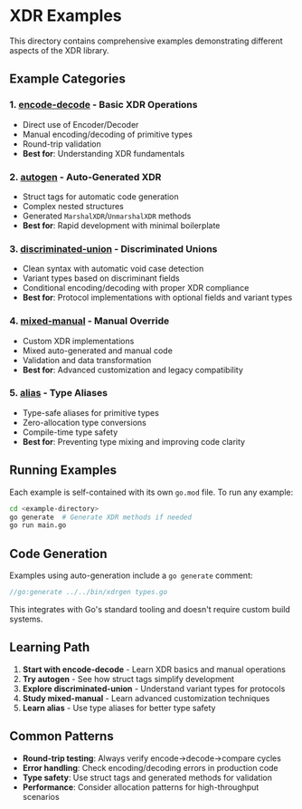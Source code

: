 # XDR Examples

This directory contains comprehensive examples demonstrating different aspects of the XDR library.

## Example Categories

### 1. [encode-decode](encode-decode/) - Basic XDR Operations
- Direct use of Encoder/Decoder
- Manual encoding/decoding of primitive types
- Round-trip validation
- **Best for**: Understanding XDR fundamentals

### 2. [autogen](autogen/) - Auto-Generated XDR
- Struct tags for automatic code generation
- Complex nested structures
- Generated `MarshalXDR`/`UnmarshalXDR` methods
- **Best for**: Rapid development with minimal boilerplate

### 3. [discriminated-union](discriminated-union/) - Discriminated Unions
- Clean syntax with automatic void case detection
- Variant types based on discriminant fields
- Conditional encoding/decoding with proper XDR compliance
- **Best for**: Protocol implementations with optional fields and variant types

### 4. [mixed-manual](mixed-manual/) - Manual Override
- Custom XDR implementations
- Mixed auto-generated and manual code
- Validation and data transformation
- **Best for**: Advanced customization and legacy compatibility

### 5. [alias](alias/) - Type Aliases
- Type-safe aliases for primitive types
- Zero-allocation type conversions
- Compile-time type safety
- **Best for**: Preventing type mixing and improving code clarity

## Running Examples

Each example is self-contained with its own `go.mod` file. To run any example:

```bash
cd <example-directory>
go generate  # Generate XDR methods if needed
go run main.go
```

## Code Generation

Examples using auto-generation include a `go generate` comment:

```go
//go:generate ../../bin/xdrgen types.go
```

This integrates with Go's standard tooling and doesn't require custom build systems.

## Learning Path

1. **Start with encode-decode** - Learn XDR basics and manual operations
2. **Try autogen** - See how struct tags simplify development
3. **Explore discriminated-union** - Understand variant types for protocols
4. **Study mixed-manual** - Learn advanced customization techniques
5. **Learn alias** - Use type aliases for better type safety

## Common Patterns

- **Round-trip testing**: Always verify encode→decode→compare cycles
- **Error handling**: Check encoding/decoding errors in production code
- **Type safety**: Use struct tags and generated methods for validation
- **Performance**: Consider allocation patterns for high-throughput scenarios